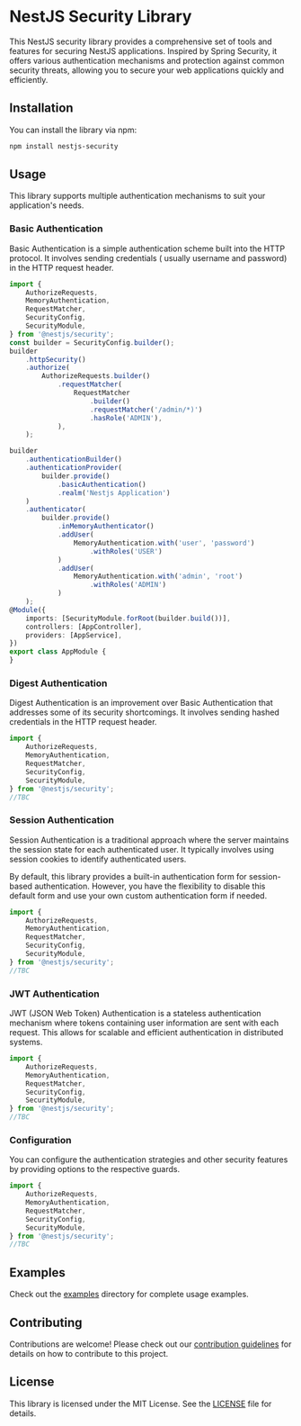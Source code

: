 # NestJS Security Library

This NestJS security library provides a comprehensive set of tools and features for securing NestJS applications.
Inspired by Spring Security, it offers various authentication mechanisms and protection against common security threats,
allowing you to secure your web applications quickly and efficiently.

## Installation

You can install the library via npm:

```bash
npm install nestjs-security
```

## Usage

This library supports multiple authentication mechanisms to suit your application's needs.

### Basic Authentication

Basic Authentication is a simple authentication scheme built into the HTTP protocol. It involves sending credentials (
usually username and password) in the HTTP request header.

```typescript
import {
    AuthorizeRequests,
    MemoryAuthentication,
    RequestMatcher,
    SecurityConfig,
    SecurityModule,
} from '@nestjs/security';
const builder = SecurityConfig.builder();
builder
    .httpSecurity()
    .authorize(
        AuthorizeRequests.builder()
            .requestMatcher(
                RequestMatcher
                    .builder()
                    .requestMatcher('/admin/*)')
                    .hasRole('ADMIN'),
            ),
    );

builder
    .authenticationBuilder()
    .authenticationProvider(
        builder.provide()
            .basicAuthentication()
            .realm('Nestjs Application')
    )
    .authenticator(
        builder.provide()
            .inMemoryAuthenticator()
            .addUser(
                MemoryAuthentication.with('user', 'password')
                    .withRoles('USER')
            )
            .addUser(
                MemoryAuthentication.with('admin', 'root')
                    .withRoles('ADMIN')
            )
    );
@Module({
    imports: [SecurityModule.forRoot(builder.build())],
    controllers: [AppController],
    providers: [AppService],
})
export class AppModule {
}
```

### Digest Authentication

Digest Authentication is an improvement over Basic Authentication that addresses some of its security shortcomings. It
involves sending hashed credentials in the HTTP request header.

```typescript
import {
    AuthorizeRequests,
    MemoryAuthentication,
    RequestMatcher,
    SecurityConfig,
    SecurityModule,
} from '@nestjs/security';
//TBC
```

### Session Authentication

Session Authentication is a traditional approach where the server maintains the session state for each authenticated
user. It typically involves using session cookies to identify authenticated users.

By default, this library provides a built-in authentication form for session-based authentication. However, you have the
flexibility to disable this default form and use your own custom authentication form if needed.

```typescript
import {
    AuthorizeRequests,
    MemoryAuthentication,
    RequestMatcher,
    SecurityConfig,
    SecurityModule,
} from '@nestjs/security';
//TBC
```

### JWT Authentication

JWT (JSON Web Token) Authentication is a stateless authentication mechanism where tokens containing user information are
sent with each request. This allows for scalable and efficient authentication in distributed systems.

```typescript
import {
    AuthorizeRequests,
    MemoryAuthentication,
    RequestMatcher,
    SecurityConfig,
    SecurityModule,
} from '@nestjs/security';
//TBC
```

### Configuration
You can configure the authentication strategies and other security features by providing options to the respective
guards.

```typescript
import {
    AuthorizeRequests,
    MemoryAuthentication,
    RequestMatcher,
    SecurityConfig,
    SecurityModule,
} from '@nestjs/security';
//TBC
```

## Examples

Check out the [examples](examples/) directory for complete usage examples.

## Contributing

Contributions are welcome! Please check out our [contribution guidelines](CONTRIBUTING.md) for details on how to
contribute to this project.

## License

This library is licensed under the MIT License. See the [LICENSE](LICENSE) file for details.